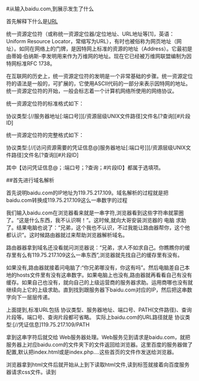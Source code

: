 #从输入baidu.com,到展示发生了什么

首先解释下什么是[URL](https://zh.wikipedia.org/wiki/%E7%BB%9F%E4%B8%80%E8%B5%84%E6%BA%90%E5%AE%9A%E4%BD%8D%E7%AC%A6)


统一资源定位符（或称统一资源定位器/定位地址、URL地址等[1]，英语：Uniform Resource Locator，常缩写为URL），有时也被俗称为网页地址（网址）。如同在网络上的门牌，是因特网上标准的资源的地址（Address）。它最初是由蒂姆·伯纳斯-李发明用来作为万维网的地址。现在它已经被万维网联盟编制为因特网标准RFC 1738。

在互联网的历史上，统一资源定位符的发明是一个非常基础的步骤。统一资源定位符的语法是一般的，可扩展的，它使用ASCII代码的一部分来表示因特网的地址。统一资源定位符的开始，一般会标志着一个计算机网络所使用的网络协议。

统一资源定位符的标准格式如下：

协议类型:[//服务器地址[:端口号]][/资源层级UNIX文件路径]文件名[?查询][#片段ID]

统一资源定位符的完整格式如下：

协议类型:[//[访问资源需要的凭证信息@]服务器地址[:端口号]][/资源层级UNIX文件路径]文件名[?查询][#片段ID]

其中【访问凭证信息@；:端口号；?查询；#片段ID】都属于选填项。


##首先进行域名解析

首先说明baidu.com的IP地址为119.75.217.109。域名解析的过程就是把baidu.com转换成119.75.217.109这么一串数字的过程

我们输入baidu.com在浏览器看来就是一串字符,浏览器看到这些字符串就蒙圈了。“这是什么东西，我不认识啊！”。这时候,就向大哥安装浏览器的 电脑 求助了。结果电脑也说了：“兄弟，这个我也不认识，不过我能让路由器帮你，这个他都认识”。这时候路由器就过来帮助浏览器解析域名。

路由器器拿到域名还没看就问浏览器说：“兄弟，求人不如求自己。你瞧瞧你的缓存里有么有119.75.217.109这么一串东西”,浏览器就先找自己的缓存里有没有。

如果没有,路由器就接着问电脑了:“你兄弟哪没有，你这有吗”。然后电脑差自己本地的hosts文件里有没有这串数字。如果电脑上也没有,路由器就再看看自己有没有缓存。如果自己也没有，就向自己的上级运营商的服务器求助。运用商哪也没有就继续向上它的上级求助。直到找到跟服务器下baidu.com对应的IP，然后把这串数字向下一层层传递。

上面提到,标准URL包括 协议类型、服务器地址、端口号、PATH(文件路径)、查询片段等。端口号、查询片段都可省略。
实际上baidu.com的URL路径就是  协议类型:[//凭证信息]119.75.217.109/PATH

拿到这串字符后就交给 Web服务器处理。Web服务见到请求是baidu.com，就把服务器上对应baidu.com的文件夹下的文件返回给浏览器。这里百度的服务器做了配置,默认把index.html或是index.php....这些首页的文件作发送给浏览器。

浏览器拿到html文件后就开始从上到下读取html文件,读到<link>标签就接着向百度服务器请求css文件。读到<script>就向服务器请求js文件。

根据这些得到的文件后，浏览器根据把文件内的信息绘制成网页展示。
 


